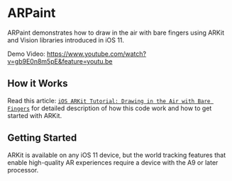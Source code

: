 # ARPaint

ARPaint demonstrates how to draw in the air with bare fingers using ARKit and Vision libraries introduced in iOS 11.

Demo Video: https://www.youtube.com/watch?v=gb9E0n8m5pE&feature=youtu.be

## How it Works

Read this article: [`iOS ARKit Tutorial: Drawing in the Air with Bare Fingers`](https://www.toptal.com/swift/ios-arkit-tutorial-drawing-in-air-with-fingers#annex-exclusively-prodigious-devs) for detailed description of how this code work and how to get started with ARKit.

## Getting Started

ARKit is available on any iOS 11 device, but the world tracking features that enable high-quality AR experiences require a device with the A9 or later processor.
